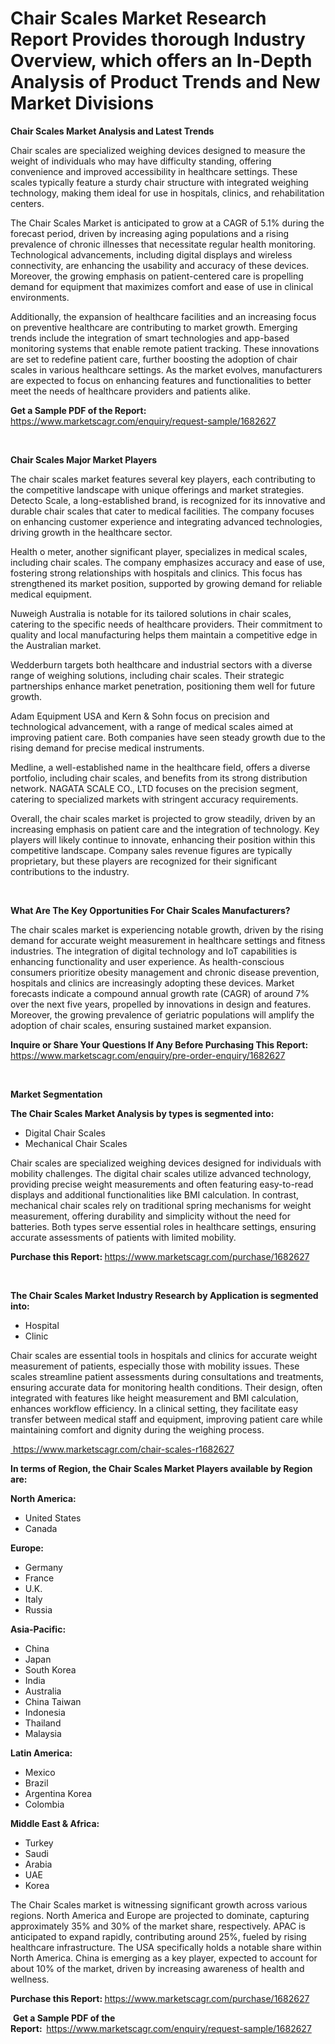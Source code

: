 <p><h1>Chair Scales Market Research Report Provides thorough Industry Overview, which offers an In-Depth Analysis of Product Trends and New Market Divisions</h1></p><p><strong>Chair Scales Market Analysis and Latest Trends</strong></p>
<p><p>Chair scales are specialized weighing devices designed to measure the weight of individuals who may have difficulty standing, offering convenience and improved accessibility in healthcare settings. These scales typically feature a sturdy chair structure with integrated weighing technology, making them ideal for use in hospitals, clinics, and rehabilitation centers.</p><p>The Chair Scales Market is anticipated to grow at a CAGR of 5.1% during the forecast period, driven by increasing aging populations and a rising prevalence of chronic illnesses that necessitate regular health monitoring. Technological advancements, including digital displays and wireless connectivity, are enhancing the usability and accuracy of these devices. Moreover, the growing emphasis on patient-centered care is propelling demand for equipment that maximizes comfort and ease of use in clinical environments.</p><p>Additionally, the expansion of healthcare facilities and an increasing focus on preventive healthcare are contributing to market growth. Emerging trends include the integration of smart technologies and app-based monitoring systems that enable remote patient tracking. These innovations are set to redefine patient care, further boosting the adoption of chair scales in various healthcare settings. As the market evolves, manufacturers are expected to focus on enhancing features and functionalities to better meet the needs of healthcare providers and patients alike.</p></p>
<p><strong>Get a Sample PDF of the Report:&nbsp;</strong> <a href="https://www.marketscagr.com/enquiry/request-sample/1682627?utm_campaign=2039&utm_medium=2&utm_source=Github&utm_content=ia&utm_term=13042025&utm_id=chair-scales">https://www.marketscagr.com/enquiry/request-sample/1682627</a></p>
<p>&nbsp;</p>
<p><strong>Chair Scales Major Market Players</strong></p>
<p><p>The chair scales market features several key players, each contributing to the competitive landscape with unique offerings and market strategies. Detecto Scale, a long-established brand, is recognized for its innovative and durable chair scales that cater to medical facilities. The company focuses on enhancing customer experience and integrating advanced technologies, driving growth in the healthcare sector.</p><p>Health o meter, another significant player, specializes in medical scales, including chair scales. The company emphasizes accuracy and ease of use, fostering strong relationships with hospitals and clinics. This focus has strengthened its market position, supported by growing demand for reliable medical equipment. </p><p>Nuweigh Australia is notable for its tailored solutions in chair scales, catering to the specific needs of healthcare providers. Their commitment to quality and local manufacturing helps them maintain a competitive edge in the Australian market.</p><p>Wedderburn targets both healthcare and industrial sectors with a diverse range of weighing solutions, including chair scales. Their strategic partnerships enhance market penetration, positioning them well for future growth.</p><p>Adam Equipment USA and Kern & Sohn focus on precision and technological advancement, with a range of medical scales aimed at improving patient care. Both companies have seen steady growth due to the rising demand for precise medical instruments.</p><p>Medline, a well-established name in the healthcare field, offers a diverse portfolio, including chair scales, and benefits from its strong distribution network. NAGATA SCALE CO., LTD focuses on the precision segment, catering to specialized markets with stringent accuracy requirements.</p><p>Overall, the chair scales market is projected to grow steadily, driven by an increasing emphasis on patient care and the integration of technology. Key players will likely continue to innovate, enhancing their position within this competitive landscape. Company sales revenue figures are typically proprietary, but these players are recognized for their significant contributions to the industry.</p></p>
<p>&nbsp;</p>
<p><strong>What Are The Key Opportunities For Chair Scales Manufacturers?</strong></p>
<p><p>The chair scales market is experiencing notable growth, driven by the rising demand for accurate weight measurement in healthcare settings and fitness industries. The integration of digital technology and IoT capabilities is enhancing functionality and user experience. As health-conscious consumers prioritize obesity management and chronic disease prevention, hospitals and clinics are increasingly adopting these devices. Market forecasts indicate a compound annual growth rate (CAGR) of around 7% over the next five years, propelled by innovations in design and features. Moreover, the growing prevalence of geriatric populations will amplify the adoption of chair scales, ensuring sustained market expansion.</p></p>
<p><strong>Inquire or Share Your Questions If Any Before Purchasing This Report:</strong> <a href="https://www.marketscagr.com/enquiry/pre-order-enquiry/1682627?utm_campaign=2039&utm_medium=2&utm_source=Github&utm_content=ia&utm_term=13042025&utm_id=chair-scales">https://www.marketscagr.com/enquiry/pre-order-enquiry/1682627</a></p>
<p>&nbsp;</p>
<p><strong>Market Segmentation</strong></p>
<p><strong>The Chair Scales Market Analysis by types is segmented into:</strong></p>
<p><ul><li>Digital Chair Scales</li><li>Mechanical Chair Scales</li></ul></p>
<p><p>Chair scales are specialized weighing devices designed for individuals with mobility challenges. The digital chair scales utilize advanced technology, providing precise weight measurements and often featuring easy-to-read displays and additional functionalities like BMI calculation. In contrast, mechanical chair scales rely on traditional spring mechanisms for weight measurement, offering durability and simplicity without the need for batteries. Both types serve essential roles in healthcare settings, ensuring accurate assessments of patients with limited mobility.</p></p>
<p><strong>Purchase this Report:&nbsp;</strong><a href="https://www.marketscagr.com/purchase/1682627?utm_campaign=2039&utm_medium=2&utm_source=Github&utm_content=ia&utm_term=13042025&utm_id=chair-scales">https://www.marketscagr.com/purchase/1682627</a></p>
<p>&nbsp;</p>
<p><strong>The Chair Scales Market Industry Research by Application is segmented into:</strong></p>
<p><ul><li>Hospital</li><li>Clinic</li></ul></p>
<p><p>Chair scales are essential tools in hospitals and clinics for accurate weight measurement of patients, especially those with mobility issues. These scales streamline patient assessments during consultations and treatments, ensuring accurate data for monitoring health conditions. Their design, often integrated with features like height measurement and BMI calculation, enhances workflow efficiency. In a clinical setting, they facilitate easy transfer between medical staff and equipment, improving patient care while maintaining comfort and dignity during the weighing process.</p></p>
<p><a href="https://www.marketscagr.com/chair-scales-r1682627?utm_campaign=2039&utm_medium=2&utm_source=Github&utm_content=ia&utm_term=13042025&utm_id=chair-scales">&nbsp;https://www.marketscagr.com/chair-scales-r1682627</a></p>
<p><strong>In terms of Region, the Chair Scales Market Players available by Region are:</strong></p>
<p>
    <p> <strong> North America: </strong>
        <ul>
            <li>United States</li>
            <li>Canada</li>
        </ul>
        </p> 
    <p> <strong> Europe: </strong>
        <ul>
            <li>Germany</li>
            <li>France</li>
            <li>U.K.</li>
            <li>Italy</li>
            <li>Russia</li>
        </ul>
        </p> 
    <p> <strong> Asia-Pacific: </strong>
        <ul>
            <li>China</li>
            <li>Japan</li>
            <li>South Korea</li>
            <li>India</li>
            <li>Australia</li>
            <li>China Taiwan</li>
            <li>Indonesia</li>
            <li>Thailand</li>
            <li>Malaysia</li>
        </ul>
        </p> 
    <p> <strong> Latin America: </strong>
        <ul>
            <li>Mexico</li>
            <li>Brazil</li>
            <li>Argentina Korea</li>
            <li>Colombia</li>
        </ul>
        </p> 
    <p> <strong> Middle East & Africa: </strong>
        <ul>
            <li>Turkey</li>
            <li>Saudi</li>
            <li>Arabia</li>
            <li>UAE</li>
            <li>Korea</li>
        </ul>
    </p>
    </p>
<p><p>The Chair Scales market is witnessing significant growth across various regions. North America and Europe are projected to dominate, capturing approximately 35% and 30% of the market share, respectively. APAC is anticipated to expand rapidly, contributing around 25%, fueled by rising healthcare infrastructure. The USA specifically holds a notable share within North America. China is emerging as a key player, expected to account for about 10% of the market, driven by increasing awareness of health and wellness.</p></p>
<p><strong>Purchase this Report: </strong><a href="https://www.marketscagr.com/purchase/1682627?utm_campaign=2039&utm_medium=2&utm_source=Github&utm_content=ia&utm_term=13042025&utm_id=chair-scales">https://www.marketscagr.com/purchase/1682627</a></p>
<p>&nbsp;<strong>Get a Sample PDF of the Report:&nbsp;&nbsp;</strong><a href="https://www.marketscagr.com/enquiry/request-sample/1682627?utm_campaign=2039&utm_medium=2&utm_source=Github&utm_content=ia&utm_term=13042025&utm_id=chair-scales">https://www.marketscagr.com/enquiry/request-sample/1682627</a></p>
<p><strong></strong></p>
<p><p></p><p></p><p></p></p>